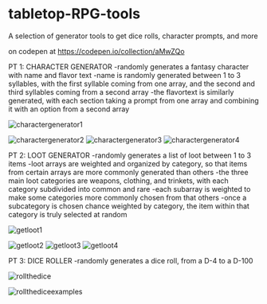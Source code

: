 # tabletop-RPG-tools
A selection of generator tools to get dice rolls, character prompts, and more

on codepen at
https://codepen.io/collection/aMwZQo

PT 1: CHARACTER GENERATOR
-randomly generates a fantasy character with name and flavor text
-name is randomly generated between 1 to 3 syllables, with the first syllable coming from one array, and the second and third syllables coming from a second array
-the flavortext is similarly generated, with each section taking a prompt from one array and combining it with an option from a second array

![charactergenerator1](https://user-images.githubusercontent.com/47723396/183959861-60f3ad5e-78c6-4a69-9bd6-0f6b48bd791d.JPG)

![charactergenerator2](https://user-images.githubusercontent.com/47723396/183959924-ef8fa3fa-e4c4-483e-9c39-6e7b7395c9f7.JPG)
![charactergenerator3](https://user-images.githubusercontent.com/47723396/183959951-8d6bf1f0-d933-4ffc-a5a8-792171d775b2.JPG)
![charactergenerator4](https://user-images.githubusercontent.com/47723396/183959968-7fd49d6e-67d4-4b0b-9acf-8a29e85ec11f.JPG)

PT 2: LOOT GENERATOR
-randomly generates a list of loot between 1 to 3 items
-loot arrays are weighted and organized by category, so that items from certain arrays are more commonly generated than others
-the three main loot categories are weapons, clothing, and trinkets, with each category subdivided into common and rare
-each subarray is weighted to make some categories more commonly chosen from that others
-once a subcategory is chosen chance weighted by category, the item within that category is truly selected at random

![getloot1](https://user-images.githubusercontent.com/47723396/183961640-4c8c3757-4c7a-4fa0-979f-9b20e7a44ad8.JPG)

![getloot2](https://user-images.githubusercontent.com/47723396/183961655-30ed06b4-2b07-46c9-978f-56a08f832170.JPG)
![getloot3](https://user-images.githubusercontent.com/47723396/183961661-eb9ca0d6-1abd-4915-a665-61fdabded36f.JPG)
![getloot4](https://user-images.githubusercontent.com/47723396/183961683-9aa408c5-97f4-4e61-a56e-7ba7d9288764.JPG)

PT 3: DICE ROLLER
-randomly generates a dice roll, from a D-4 to a D-100

![rollthedice](https://user-images.githubusercontent.com/47723396/183961885-4b4c7e03-98d7-424d-a849-f2f3f4598510.JPG)

![rollthediceexamples](https://user-images.githubusercontent.com/47723396/183962945-2cf23e78-4eba-42c0-b5ce-6dc870dcecdf.png)



